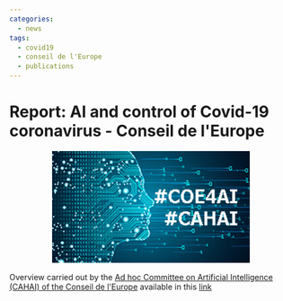 ```yaml
---
categories:
  - news
tags:
  - covid19
  - conseil de l'Europe
  - publications
---
```


# Report: AI and control of Covid-19 coronavirus - Conseil de l'Europe

<p align="center"><a href="http://www.coe.int/en/web/artificial-intelligence/ai-and-control-of-covid-19-coronavirus"><img src="/assets/images/COE-AI-New-270_V2.jpg"  width="70%"></a></p>

Overview carried out by the [Ad hoc Committee on Artificial Intelligence (CAHAI) of the Conseil de l'Europe](http://www.coe.int/cahai) available in this [link](http://www.coe.int/en/web/artificial-intelligence/ai-and-control-of-covid-19-coronavirus)
